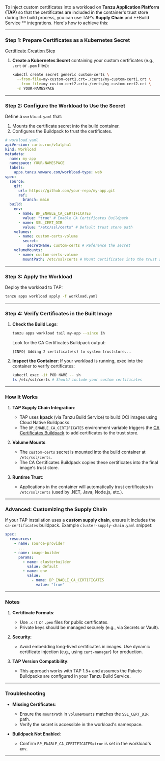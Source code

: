 To inject custom certificates into a workload on **Tanzu Application Platform (TAP)** so that the certificates are
included in the container's trust store during the build process, you can use TAP's **Supply Chain** and **Build Service
** integrations. Here's how to achieve this:

---

### **Step 1: Prepare Certificates as a Kubernetes Secret**

[Certificate Creation Step](./README_CERT-CREATION.md)

1. **Create a Kubernetes Secret** containing your custom certificates (e.g., `.crt` or `.pem` files):
   ```bash
   kubectl create secret generic custom-certs \
     --from-file=my-custom-cert1.crt=./certs/my-custom-cert1.crt \
     --from-file=my-custom-cert2.crt=./certs/my-custom-cert2.crt \
     -n YOUR-NAMESPACE
   ```
   
---

### **Step 2: Configure the Workload to Use the Secret**

Define a `workload.yaml` that:

1. Mounts the certificate secret into the build container.
2. Configures the Buildpack to trust the certificates.

```yaml
# workload.yaml
apiVersion: carto.run/v1alpha1
kind: Workload
metadata:
  name: my-app
  namespace: YOUR-NAMESPACE
  labels:
    apps.tanzu.vmware.com/workload-type: web
spec:
  source:
    git:
      url: https://github.com/your-repo/my-app.git
      ref:
        branch: main
  build:
    env:
      - name: BP_ENABLE_CA_CERTIFICATES
        value: "true" # Enable CA Certificates Buildpack
      - name: SSL_CERT_DIR
        value: "/etc/ssl/certs" # Default trust store path
    volumes:
      - name: custom-certs-volume
        secret:
          secretName: custom-certs # Reference the secret
    volumeMounts:
      - name: custom-certs-volume
        mountPath: /etc/ssl/certs # Mount certificates into the trust store
```

---

### **Step 3: Apply the Workload**

Deploy the workload to TAP:

```bash
tanzu apps workload apply -f workload.yaml
```

---

### **Step 4: Verify Certificates in the Built Image**

1. **Check the Build Logs**:
   ```bash
   tanzu apps workload tail my-app --since 1h
   ```
   Look for the CA Certificates Buildpack output:
   ```
   [INFO] Adding 2 certificate(s) to system truststore...
   ```

2. **Inspect the Container**:
   If your workload is running, exec into the container to verify certificates:
   ```bash
   kubectl exec -it POD_NAME -- sh
   ls /etc/ssl/certs # Should include your custom certificates
   ```

---

### **How It Works**

1. **TAP Supply Chain Integration**:
    - TAP uses **kpack** (via Tanzu Build Service) to build OCI images using Cloud Native Buildpacks.
    - The `BP_ENABLE_CA_CERTIFICATES` environment variable triggers
      the [CA Certificates Buildpack](https://github.com/paketo-buildpacks/ca-certificates) to add certificates to the
      trust store.

2. **Volume Mounts**:
    - The `custom-certs` secret is mounted into the build container at `/etc/ssl/certs`.
    - The CA Certificates Buildpack copies these certificates into the final image's trust store.

3. **Runtime Trust**:
    - Applications in the container will automatically trust certificates in `/etc/ssl/certs` (used by .NET, Java,
      Node.js, etc.).

---

### **Advanced: Customizing the Supply Chain**

If your TAP installation uses a **custom supply chain**, ensure it includes the `ca-certificates` buildpack. Example
`cluster-supply-chain.yaml` snippet:

```yaml
spec:
  resources:
    - name: source-provider
      ...
    - name: image-builder
      params:
        - name: clusterbuilder
          value: default
        - name: env
          value:
            - name: BP_ENABLE_CA_CERTIFICATES
              value: "true"
```

---

### **Notes**

1. **Certificate Formats**:
    - Use `.crt` or `.pem` files for public certificates.
    - Private keys should be managed securely (e.g., via Secrets or Vault).

2. **Security**:
    - Avoid embedding long-lived certificates in images. Use dynamic certificate injection (e.g., using `cert-manager`)
      for production.

3. **TAP Version Compatibility**:
    - This approach works with TAP 1.5+ and assumes the Paketo Buildpacks are configured in your Tanzu Build Service.

---

### **Troubleshooting**

- **Missing Certificates**:
    - Ensure the `mountPath` in `volumeMounts` matches the `SSL_CERT_DIR` path.
    - Verify the secret is accessible in the workload's namespace.

- **Buildpack Not Enabled**:
    - Confirm `BP_ENABLE_CA_CERTIFICATES=true` is set in the workload's `env`.

---
